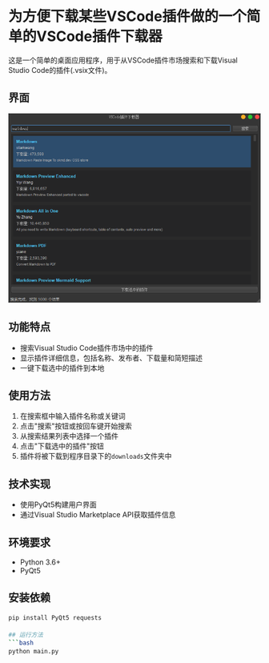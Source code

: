 # 为方便下载某些VSCode插件做的一个简单的VSCode插件下载器

这是一个简单的桌面应用程序，用于从VSCode插件市场搜索和下载Visual Studio Code的插件(.vsix文件)。

## 界面

![界面](./image.png)

## 功能特点

- 搜索Visual Studio Code插件市场中的插件
- 显示插件详细信息，包括名称、发布者、下载量和简短描述
- 一键下载选中的插件到本地

## 使用方法

1. 在搜索框中输入插件名称或关键词
2. 点击"搜索"按钮或按回车键开始搜索
3. 从搜索结果列表中选择一个插件
4. 点击"下载选中的插件"按钮
5. 插件将被下载到程序目录下的`downloads`文件夹中

## 技术实现

- 使用PyQt5构建用户界面
- 通过Visual Studio Marketplace API获取插件信息

## 环境要求

- Python 3.6+
- PyQt5

## 安装依赖

```bash
pip install PyQt5 requests

## 运行方法
```bash
python main.py